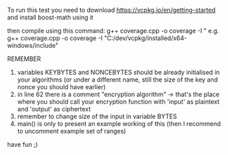 To run this test you need to download https://vcpkg.io/en/getting-started
and install boost-math using it

then compile using this command:
g++ coverage.cpp -o coverage -I <path to boost>"
e.g.
g++ coverage.cpp -o coverage -I "C:/dev/vcpkg/installed/x64-windows/include"

REMEMBER
1) variables KEYBYTES and NONCEBYTES should be already initialised in your algorithms (or under a different name, still the size of the key and nonce you should have earlier)
2) in line 62 there is a comment "encryption algorithm" -> that's the place where you should call your encryption function with 'input' as plaintext and 'output' as ciphertext
3) remember to change size of the input in variable BYTES
4) main() is only to present an example working of this (then I recommend to uncomment example set of ranges)

have fun ;)
